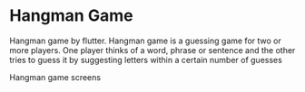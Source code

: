 # Hangman Game

Hangman game by flutter.
Hangman game is a guessing game for two or more players. One player thinks of a word, phrase or sentence and the other tries to guess it by suggesting letters within a certain number of guesses

Hangman game screens
